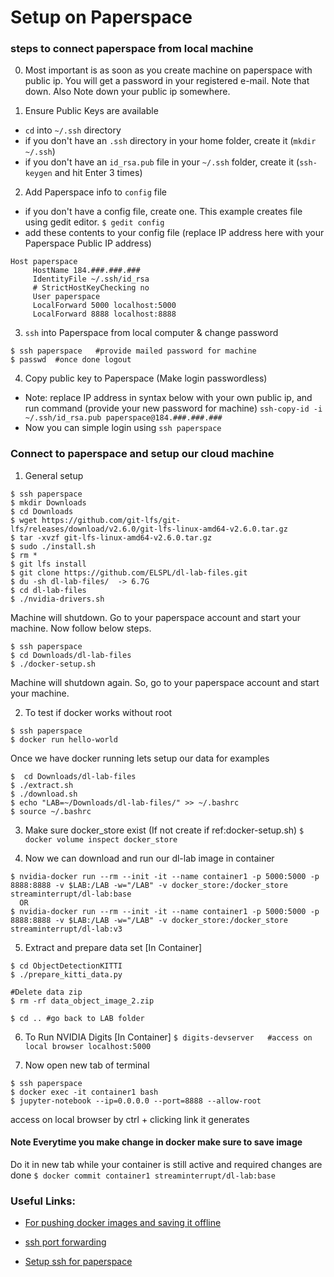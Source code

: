 # Setup on Paperspace

### steps to connect paperspace from local machine

0. Most important is as soon as you create machine on paperspace with public ip. You will get a password in your registered e-mail. Note that down. Also Note down your public ip somewhere.

1. Ensure Public Keys are available

- `cd` into `~/.ssh` directory
- if you don't have an `.ssh` directory in your home folder, create it (`mkdir ~/.ssh`)
- if you don't have an `id_rsa.pub` file in your `~/.ssh` folder, create it (`ssh-keygen` and hit Enter 3 times)

2. Add Paperspace info to `config` file
- if you don't have a config file, create one. This example creates file using gedit editor.
`$ gedit config`
- add these contents to your config file (replace IP address here with your Paperspace Public IP address)
```
Host paperspace
     HostName 184.###.###.###
     IdentityFile ~/.ssh/id_rsa
     # StrictHostKeyChecking no  
     User paperspace
     LocalForward 5000 localhost:5000
     LocalForward 8888 localhost:8888
```

3. `ssh` into Paperspace from local computer & change password
```
$ ssh paperspace   #provide mailed password for machine
$ passwd  #once done logout
```

4. Copy public key to Paperspace (Make login passwordless)

- Note: replace IP address in syntax below with your own public ip, and run command (provide your new password for machine)
`ssh-copy-id -i ~/.ssh/id_rsa.pub paperspace@184.###.###.###`
- Now you can simple login using `ssh paperspace`


### Connect to paperspace and setup our cloud machine
1. General setup
```
$ ssh paperspace
$ mkdir Downloads
$ cd Downloads
$ wget https://github.com/git-lfs/git-lfs/releases/download/v2.6.0/git-lfs-linux-amd64-v2.6.0.tar.gz
$ tar -xvzf git-lfs-linux-amd64-v2.6.0.tar.gz
$ sudo ./install.sh
$ rm *
$ git lfs install
$ git clone https://github.com/ELSPL/dl-lab-files.git
$ du -sh dl-lab-files/  -> 6.7G
$ cd dl-lab-files
$ ./nvidia-drivers.sh
```

Machine will shutdown. Go to your paperspace account and start your machine.
Now follow below steps.
```
$ ssh paperspace
$ cd Downloads/dl-lab-files
$ ./docker-setup.sh
```
Machine will shutdown again. So, go to your paperspace account and start your machine.

2. To test if docker works without root
```
$ ssh paperspace
$ docker run hello-world
```

Once we have docker running lets setup our data for examples
```
$  cd Downloads/dl-lab-files
$ ./extract.sh
$ ./download.sh
$ echo "LAB=~/Downloads/dl-lab-files/" >> ~/.bashrc
$ source ~/.bashrc 
```

3. Make sure docker_store exist (If not create if ref:docker-setup.sh)
`$ docker volume inspect docker_store`

4. Now we can download and run our dl-lab image in container
```
$ nvidia-docker run --rm --init -it --name container1 -p 5000:5000 -p 8888:8888 -v $LAB:/LAB -w="/LAB" -v docker_store:/docker_store streaminterrupt/dl-lab:base
  OR
$ nvidia-docker run --rm --init -it --name container1 -p 5000:5000 -p 8888:8888 -v $LAB:/LAB -w="/LAB" -v docker_store:/docker_store streaminterrupt/dl-lab:v3
```

5. Extract and prepare data set [In Container]
```
$ cd ObjectDetectionKITTI
$ ./prepare_kitti_data.py

#Delete data zip
$ rm -rf data_object_image_2.zip

$ cd .. #go back to LAB folder
```

6. To Run NVIDIA Digits [In Container]
`$ digits-devserver   #access on local browser localhost:5000`

7. Now open new tab of terminal
```
$ ssh paperspace
$ docker exec -it container1 bash
$ jupyter-notebook --ip=0.0.0.0 --port=8888 --allow-root  
```
access on local browser by ctrl + clicking link it generates

#### Note Everytime you make change in docker make sure to save image
Do it in new tab while your container is still active and required changes are done
`$ docker commit container1 streaminterrupt/dl-lab:base` 

### Useful Links:
- [For pushing docker images and saving it offline](https://ropenscilabs.github.io/r-docker-tutorial/04-Dockerhub.html)

- [ssh port forwarding](https://stackoverflow.com/questions/37987839/how-can-i-run-tensorboard-on-a-remote-server)

- [Setup ssh for paperspace](https://github.com/reshamas/fastai_deeplearn_part1/blob/master/tools/paperspace.md)